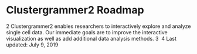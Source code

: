 # Clustergrammer2 Roadmap
2
Clustergrammer2 enables researchers to interactively explore and analyze single cell data. Our immediate goals are to improve the interactive visualization as well as add additional data analysis methods. 
3
​
4
Last updated: July 9, 2019
